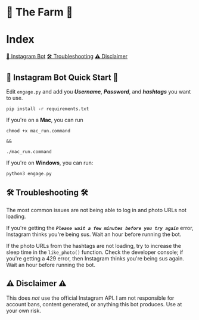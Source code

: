 # 🚜 The Farm 🚜

# Index

[🤖 Instagram Bot](##Instagram-Bot-Quick-Start)
[🛠 Troubleshooting](##Troubleshooting)
[⚠️ Disclaimer](##Disclaimer)

## 🤖 Instagram Bot Quick Start 🤖

Edit `engage.py` and add you ***Username***, ***Password***, and ***hashtags*** you want to use.

```
pip install -r requirements.txt
```

If you're on a **Mac**, you can run

```
chmod +x mac_run.command

&&

./mac_run.command
```

If you're on **Windows**, you can run:

```
python3 engage.py
```

## 🛠 Troubleshooting 🛠

The most common issues are not being able to log in and photo URLs not loading.

If you're getting the ***`Please wait a few minutes before you try again`*** error, Instagram thinks you're being sus. Wait an hour before running the bot.

If the photo URLs from the hashtags are not loading, try to increase the sleep time in the `like_photo()` function. Check the developer console; if you're getting a 429 error, then Instagram thinks you're being sus again. Wait an hour before running the bot.

## ⚠️ Disclaimer ⚠️

This does *not* use the official Instagram API. I am not responsible for account bans, content generated, or anything this bot produces. Use at your own risk.
